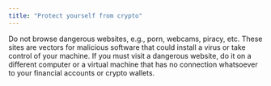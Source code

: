 ```yaml
---
title: "Protect yourself from crypto"
---
```


Do not browse dangerous websites, e.g., porn, webcams, piracy, etc. These sites are vectors for malicious software that could install a virus or take control of your machine. If you must visit a dangerous website, do it on a different computer or a virtual machine that has no connection whatsoever to your financial accounts or crypto wallets.
